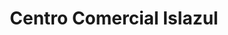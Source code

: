 ---
title: "Centro Comercial Islazul"
url: /madrid/centro-comercial-islazul/
shop: Einkaufszentrum
---